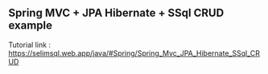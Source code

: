 ## Spring MVC + JPA Hibernate + SSql CRUD example

Tutorial link : https://selimsql.web.app/java/#Spring/Spring_Mvc_JPA_Hibernate_SSql_CRUD
